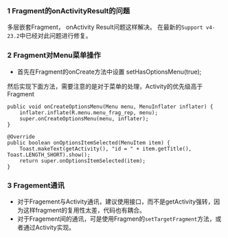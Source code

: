 ### 1 Fragment的onActivityResult的问题


多层嵌套Fragment， onActivity Result问题这样解决。 在最新的`Support v4-23.2`中已经对此问题进行修复。

### 2 Fragment对Menu菜单操作


- 首先在Fragment的onCreate方法中设置      setHasOptionsMenu(true);


然后实现下面方法，需要注意的是对于菜单的处理，Activity的优先级高于Fragment



    public void onCreateOptionsMenu(Menu menu, MenuInflater inflater) {
        inflater.inflate(R.menu.menu_frag_rep, menu);
        super.onCreateOptionsMenu(menu, inflater);
    }

    @Override
    public boolean onOptionsItemSelected(MenuItem item) {
        Toast.makeText(getActivity(), "id = " + item.getTitle(), Toast.LENGTH_SHORT).show();
        return super.onOptionsItemSelected(item);
    }



### 3 Fragement通讯
- 对于Fragement与Activity通讯，建议使用接口，而不是getActivity强转，因为这样fragment的复用性太差，代码也有耦合。
- 对于Fragement间的通讯，可是使用Fragmen的`setTargetFragment`方法，或者通过Activity实现。

